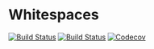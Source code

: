 # Whitespaces

[![Build Status](https://travis-ci.com/goropikari/Whitespaces.jl.svg?branch=master)](https://travis-ci.com/goropikari/Whitespaces.jl)
[![Build Status](https://ci.appveyor.com/api/projects/status/github/goropikari/Whitespaces.jl?svg=true)](https://ci.appveyor.com/project/goropikari/Whitespaces-jl)
[![Codecov](https://codecov.io/gh/goropikari/Whitespaces.jl/branch/master/graph/badge.svg)](https://codecov.io/gh/goropikari/Whitespaces.jl)
